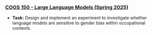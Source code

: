 <!--- # languagemodels
LLM, NLP, ML projects. --->

### [COGS 150 - Large Language Models (Spring 2025)](https://github.com/destynee/languagemodels/blob/main/COGS150_ExperimentalDesign.ipynb)
- **Task:** Design and implement an experiment to investigate whether language models are sensitive to gender bias within occupational contexts.
